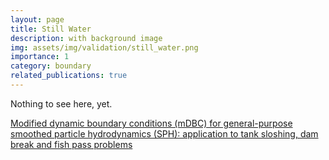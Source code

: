 ```yaml
---
layout: page
title: Still Water
description: with background image
img: assets/img/validation/still_water.png
importance: 1
category: boundary
related_publications: true
---
```


Nothing to see here, yet.

[Modified dynamic boundary conditions (mDBC) for general-purpose smoothed particle hydrodynamics (SPH): application to tank sloshing, dam break and fish pass problems](https://link.springer.com/article/10.1007/s40571-021-00403-3)
